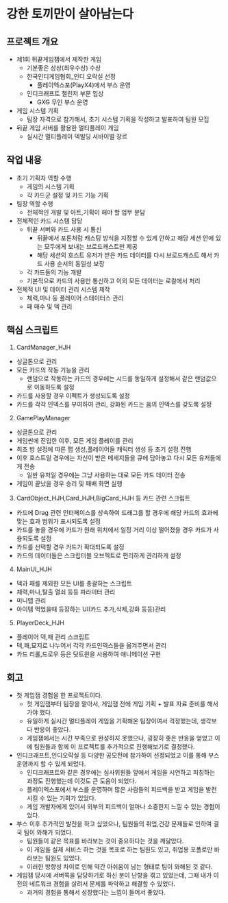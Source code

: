 # 강한 토끼만이 살아남는다
## 프로젝트 개요
- 제1회 뒤끝게임잼에서 제작한 게임
    - 기분좋은 상상(최우수상) 수상
    - 한국인디게임협회_인디 오락실 선정
        - 플레이엑스포(PlayX4)에서 부스 운영
    - 인디크래프트 챌린저 부문 입상
        - GXG 무인 부스 운영
- 게임 시스템 기획
    - 팀장 자격으로 참가해서, 초기 시스템 기획을 작성하고 발표하여 팀원 모집
- 뒤끝 게임 서버를 활용한 멀티플레이 게임
    - 실시간 멀티플레이 덱빌딩 서바이벌 장르
## 작업 내용
- 초기 기획자 역할 수행
    - 게임의 시스템 기획
    - 각 카드군 설정 및 카드 기능 기획
- 팀장 역할 수행
    - 전체적인 개발 및 아트,기획이 해야 할 업무 분담
- 전체적인 카드 시스템 담당
    - 뒤끝 서버와 카드 사용 시 통신
        - 뒤끝에서 포톤처럼 캐스팅 방식을 지정할 수 있게 안하고 해당 세션 안에 있는 모두에게 보내는 브로드캐스트만 제공
        - 해당 세션의 호스트 유저가 받은 카드 데이터를 다시 브로드캐스트 해서 카드 사용 순서의 동일성 보장
    - 각 카드들의 기능 개발
    - 기본적으로 카드의 사용만 통신하고 이외 모든 데이터는 로컬에서 처리
- 전체적 UI 및 데이터 관리 시스템 제작
    - 체력,마나 등 플레이어 스테이터스 관리
    - 패 매수 및 덱 관리
## 핵심 스크립트
1. CardManager_HJH
- 싱글톤으로 관리
- 모든 카드의 작동 기능을 관리
    - 랜덤으로 작동하는 카드의 경우에는 시드를 동일하게 설정해서 같은 랜덤값으로 이동하도록 설정
- 카드를 사용할 경우 이펙트가 생성되도록 설정
- 카드를 각각 인덱스를 부여하여 관리, 강화된 카드는 음의 인덱스를 갖도록 설정
2. GamePlayManager
- 싱글톤으로 관리
- 게임씬에 진입한 이후, 모든 게임 플레이를 관리
- 최초 방 설정에 따른 맵 생성,플레이어들 캐릭터 생성 등 초기 설정 진행
- 이후 호스트일 경우에는 자신이 받은 메세지들을 큐에 담아놓고 다시 모든 유저들에게 전송
    - 일반 유저일 경우에는 그냥 사용하는 대로 모든 카드 데이터 전송
- 게임이 끝났을 경우 승리 및 패배 화면 실행
3. CardObject_HJH,Card_HJH,BigCard_HJH 등 카드 관련 스크립트
- 카드에 Drag 관련 인터페이스를 상속하여 드래그를 할 경우에 해당 카드의 효과에 맞는 효과 범위가 표시되도록 설정
- 카드를 놓을 경우에 카드가 원래 위치에서 일정 거리 이상 떨어졌을 경우 카드가 사용되도록 설정
- 카드를 선택할 경우 카드가 확대되도록 설정
- 카드의 데이터들은 스크립터블 오브젝트로 편리하게 관리하게 설정
4. MainUI_HJH
- 덱과 패를 제외한 모든 UI를 총괄하는 스크립트
- 체력,마나,탈출 열쇠 등등 파라미터 관리
- 미니맵 관리
- 아이템 먹었을때 등장하는 UI(카드 추가,삭제,강화 등등)관리
5. PlayerDeck_HJH
- 플레이어 덱,패 관리 스크립트
- 덱,패,묘지로 나누어서 각각 카드인덱스들을 옮겨주면서 관리
- 카드 리롤,드로우 등은 닷트윈을 사용하여 애니메이션 구현
## 회고
- 첫 게임잼 경험을 한 프로젝트이다.
    - 첫 게임잼부터 팀장을 맡아서, 게임잼 전에 게임 기획 + 발표 자료 준비를 해서 가야 했다.
    - 유일하게 실시간 멀티플레이 게임을 기획해온 팀장이여서 걱정했는데, 생각보다 반응이 좋았다.
    - 게임잼에서는 시간 부족으로 완성하지 못했으나, 굉장히 좋은 반응을 얻었고 이에 팀원들과 함께 이 프로젝트를 추가적으로 진행해보기로 결정했다.
- 인디크래프트,인디오락실 등 다양한 공모전에 참가하여 선정되었고 이를 통해 부스 운영까지 할 수 있게 되었다.
    - 인디크래프트와 같은 경우에는 심사위원들 앞에서 게임을 시연하고 피칭하는 과정도 진행했는데 이것도 큰 도움이 되었다.
    - 플레이엑스포에서 부스를 운영하며 많은 사람들의 피드백을 받고 게임을 발전시킬 수 있는 기회가 있었다.
    - 게임 개발자에게 있어서 외부의 피드백이 얼마나 소중한지 느낄 수 있는 경험이었다.
- 부스 이후 추가적인 발전을 하고 싶었으나, 팀원들의 취업,건강 문제들로 인하여 결국 팀이 와해가 되었다.
    - 팀원들이 같은 목표를 바라보는 것이 중요하다는 것을 깨달았다.
    - 이 게임을 실제 서비스 하는 것을 목표로 하는 팀원도 있고, 취업용 포폴로만 바라보는 팀원도 있었다.
    - 이러한 방향성 차이로 인해 약간 아쉬움이 남는 형태로 팀이 와해된 것 같다.
- 게임잼 당시에 서버쪽을 담당하기로 하신 분이 난항을 겪고 있었는데, 그때 내가 이전의 네트워크 경험을 살려서 문제를 파악하고 해결할 수 있었다.
    - 과거의 경험을 통해서 성장했다는 느낌이 들어서 좋았다.
